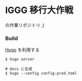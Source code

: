 # IGGG 移行大作戦

の作業リポジトリ ;)

### Build

[Hugo](https://gohugo.io/) を利用する

```
$ hugo server

# docs に生成
$ hugo --config config-prod.toml
```
